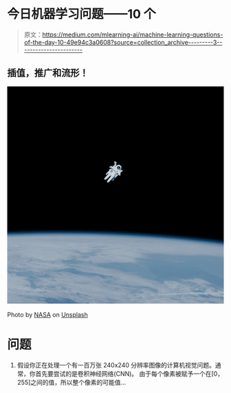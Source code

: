 # 今日机器学习问题——10 个

> 原文：<https://medium.com/mlearning-ai/machine-learning-questions-of-the-day-10-49e94c3a0608?source=collection_archive---------3----------------------->

## 插值，推广和流形！

![](img/4518da85f5bfb244b00705dbba3d2400.png)

Photo by [NASA](https://unsplash.com/@nasa?utm_source=medium&utm_medium=referral) on [Unsplash](https://unsplash.com?utm_source=medium&utm_medium=referral)

# 问题

1.  假设你正在处理一个有一百万张 240x240 分辨率图像的计算机视觉问题。通常，你首先要尝试的是卷积神经网络(CNN)。
    由于每个像素被赋予一个在[0，255]之间的值，所以整个像素的可能值…
